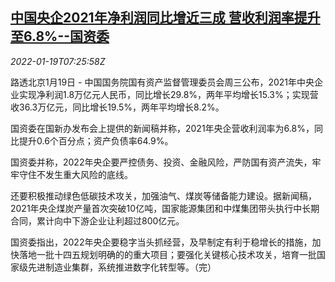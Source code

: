 <!--1642577462000-->
[中国央企2021年净利润同比增近三成 营收利润率提升至6.8%--国资委](https://cn.reuters.com/article/china-sasac-2021-profit-0119-idCNKBS2JT0HM)
------

<div><i>2022-01-19T07:25:58Z</i></div><p>路透北京1月19日 - 中国国务院国有资产监督管理委员会周三公布，2021年中央企业实现净利润1.8万亿元人民币，同比增长29.8%，两年平均增长15.3%；实现营收36.3万亿元，同比增长19.5%，两年平均增长8.2%。</p><p>国资委在国新办发布会上提供的新闻稿并称，2021年央企营收利润率为6.8%，同比提升0.6个百分点；资产负债率64.9%。</p><p>国资委并称，2022年央企要严控债务、投资、金融风险，严防国有资产流失，牢牢守住不发生重大风险的底线。</p><p>还要积极推动绿色低碳技术攻关，加强油气、煤炭等储备能力建设。据新闻稿，2021年央企煤炭产量首次突破10亿吨，国家能源集团和中煤集团带头执行中长期合同，累计向中下游企业让利超过800亿元。</p><p>国资委指出，2022年央企要稳字当头抓经营，及早制定有利于稳增长的措施，加快落地一批十四五规划明确的的重大项目；要强化关键核心技术攻关，培育一批国家级先进制造业集群，系统推进数字化转型等。（完）</p>
